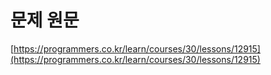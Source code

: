 # 문제 원문

[https://programmers.co.kr/learn/courses/30/lessons/12915](https://programmers.co.kr/learn/courses/30/lessons/12915)
